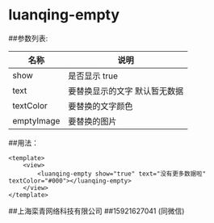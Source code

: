 # luanqing-empty
##参数列表:

名称|说明
--|--
show|是否显示 true|false
text|要替换显示的文字  默认暂无数据
textColor|要替换的文字颜色
emptyImage|要替换的图片


##用法：
```
<template>
	<view>
		<luanqing-empty show="true" text="没有更多数据啦" textColor="#000"></luanqing-empty>
	</view>
</template>

```


##上海栾青网络科技有限公司
##15921627041 (同微信)
